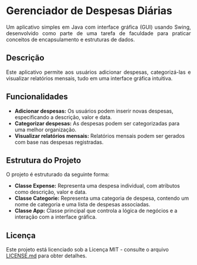 # Gerenciador de Despesas Diárias

<p align="justify">
Um aplicativo simples em Java com interface gráfica (GUI) usando Swing, desenvolvido como parte de uma tarefa de faculdade para praticar conceitos de encapsulamento e estruturas de dados.</p>

## Descrição

<p align="justify">
Este aplicativo permite aos usuários adicionar despesas, categorizá-las e visualizar relatórios mensais, tudo em uma interface gráfica intuitiva.</p>

## Funcionalidades

- **Adicionar despesas:** Os usuários podem inserir novas despesas, especificando a descrição, valor e data.
- **Categorizar despesas:** As despesas podem ser categorizadas para uma melhor organização.
- **Visualizar relatórios mensais:** Relatórios mensais podem ser gerados com base nas despesas registradas.


## Estrutura do Projeto

O projeto é estruturado da seguinte forma:

- **Classe Expense:** Representa uma despesa individual, com atributos como descrição, valor e data.
- **Classe Categorie:** Representa uma categoria de despesa, contendo um nome de categoria e uma lista de despesas associadas.
- **Classe App:** Classe principal que controla a lógica de negócios e a interação com a interface gráfica.




## Licença

Este projeto está licenciado sob a Licença MIT - consulte o arquivo [LICENSE.md](LICENSE.md) para obter detalhes.
